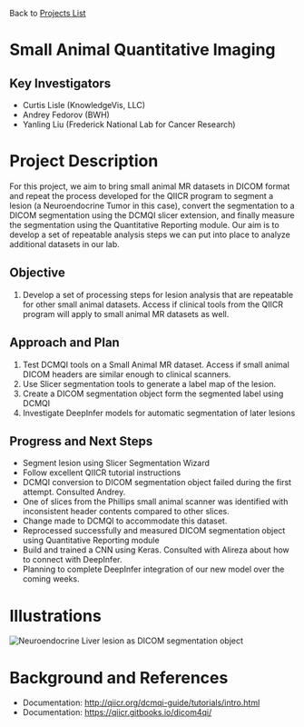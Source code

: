 Back to [Projects List](../../README.md#ProjectsList)

# Small Animal Quantitative Imaging

## Key Investigators

- Curtis Lisle (KnowledgeVis, LLC)
- Andrey Fedorov (BWH)
- Yanling Liu (Frederick National Lab for Cancer Research)

# Project Description

For this project, we aim to bring small animal MR datasets in DICOM format and repeat the process developed for the
QIICR program to segment a lesion (a Neuroendocrine Tumor in this case), convert the segmentation to a DICOM segmentation
using the DCMQI slicer extension, and finally measure the segmentation using the Quantitative Reporting module.  Our aim
is to develop a set of repeatable analysis steps we can put into place to analyze additional datasets in our lab.

## Objective

1. Develop a set of processing steps for lesion analysis that are repeatable for other small animal datasets.  Access if
clinical tools from the QIICR program will apply to small animal MR datasets as well.

## Approach and Plan

1. Test DCMQI tools on a Small Animal MR dataset.  Access if small animal DICOM headers are similar enough
to clinical scanners.
2. Use Slicer segmentation tools to generate a label map of the lesion.
3. Create a DICOM segmentation object form the segmented label using DCMQI
4. Investigate DeepInfer models for automatic segmentation of later lesions

## Progress and Next Steps

<!--Describe progress and next steps in a few bullet points as you are making progress.-->
- Segment lesion using Slicer Segmentation Wizard
- Follow excellent QIICR tutorial instructions
- DCMQI conversion to DICOM segmentation object failed during the first attempt. Consulted Andrey.
- One of slices from the Phillips small animal scanner was identified with inconsistent header contents compared to other slices.
- Change made to DCMQI to accommodate this dataset.
- Reprocessed successfully and measured DICOM segmentation object using Quantitative Reporting module
- Build and trained a CNN using Keras. Consulted with Alireza about how to connect with DeepInfer.
- Planning to complete DeepInfer integration of our new model over the coming weeks.

# Illustrations

<!--Add pictures and links to videos that demonstrate what has been accomplished.-->

![Neuroendocrine Liver lesion as DICOM segmentation object](neuroendocrine_lesion.png)


# Background and References

<!--Use this space for information that may help people better understand your project, like links to papers, source code, or data.-->

- Documentation: http://qiicr.org/dcmqi-guide/tutorials/intro.html
- Documentation: https://qiicr.gitbooks.io/dicom4qi/
